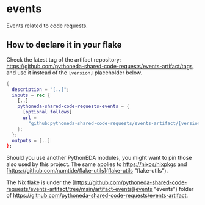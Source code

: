 # events

Events related to code requests.

## How to declare it in your flake

Check the latest tag of the artifact repository: https://github.com/pythoneda-shared-code-requests/events-artifact/tags, and use it instead of the `[version]` placeholder below.

```nix
{
  description = "[..]";
  inputs = rec {
    [..]
    pythoneda-shared-code-requests-events = {
      [optional follows]
      url =
        "github:pythoneda-shared-code-requests/events-artifact/[version]?dir=events";
    };
  };
  outputs = [..]
};
```

Should you use another PythonEDA modules, you might want to pin those also used by this project. The same applies to [https://nixos/nixpkgs](nixpkgs "nixpkgs") and [https://github.com/numtide/flake-utils](flake-utils "flake-utils").

The Nix flake is under the [https://github.com/pythoneda-shared-code-requests/events-artifact/tree/main/artifact-events](events "events") folder of <https://github.com/pythoneda-shared-code-requests/events-artifact>.


